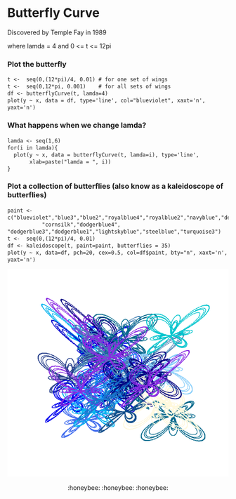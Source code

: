 # Butterfly Curve
Discovered by Temple Fay in 1989

where lamda = 4 and 0 <= t <= 12pi

### Plot the butterfly
```
t <-  seq(0,(12*pi)/4, 0.01) # for one set of wings
t <-  seq(0,12*pi, 0.001)    # for all sets of wings
df <- butterflyCurve(t, lamda=4)
plot(y ~ x, data = df, type='line', col="blueviolet", xaxt='n', yaxt='n') 
```

### What happens when we change lamda?
```
lamda <- seq(1,6)
for(i in lamda){
  plot(y ~ x, data = butterflyCurve(t, lamda=i), type='line',
       xlab=paste("lamda = ", i))
}
```

### Plot a collection of butterflies (also know as a kaleidoscope of butterflies)
```
paint <- c("blueviolet","blue3","blue2","royalblue4","royalblue2","navyblue","deepskyblue4","deepskyblue2",
           "cornsilk","dodgerblue4", "dodgerblue3","dodgerblue1","lightskyblue","steelblue","turquoise3")
t <-  seq(0,(12*pi)/4, 0.01)
df <- kaleidoscope(t, paint=paint, butterflies = 35)
plot(y ~ x, data=df, pch=20, cex=0.5, col=df$paint, bty="n", xaxt='n', yaxt='n')
```

![Butterfly Curve Art Output:](kaleidoscopeImage.png)

<p align="center">
:honeybee: :honeybee: :honeybee:
</p>